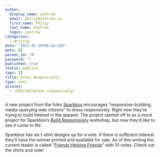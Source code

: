 ```yaml
---
author:
  display_name: zastrow
  email: philip@zastrow.co
  first_name: Philip
  last_name: Zastrow
  login: zastrow
categories:
  - Writing
date: "2012-02-18T06:44:19Z"
meta: {}
parent_id: "0"
password: ""
published: true
status: publish
tags: []
title: Dress Responsively
type: post
aliases:
  - /2012/02/dress-responsively/
---
```

<p>A new project from the folks <a href="http://www.seesparkbox.com">Sparkbox</a> encourages “responsive-building, media-querying web citizens” to dress responsively. Right now they’re trying to build interest in the apparel. The project started off to as a mock project for Sparkbox’s <a href="http://buildresponsively.com/">Build Responsively</a> workshop, but now they’d like to see it come to life.</p>
<p>Sparkbox has six t-shirt designs up for a vote. If there is sufficient interest they’ll have the winner printed and available for sale. As of this writing the current leader is called “<a href="http://www.dressresponsively.com/shirt/4">Friends Helping Friends</a>” with 31 votes. Check out the shirts and vote!</p>

